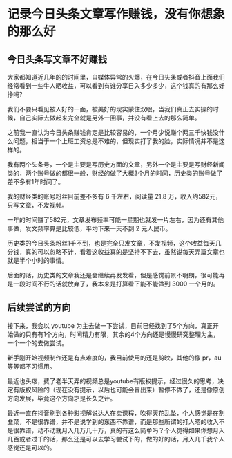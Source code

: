 # 记录今日头条文章写作赚钱，没有你想象的那么好

## 今日头条写文章不好赚钱

大家都知道近几年的的时间里，自媒体异常的火爆，在今日头条或者抖音上面我们经常看到一些牛人晒收益，可以看到有谁分享日入多少多少，这个钱真的有那么好挣吗?

我们不要只看见被人好的一面，被美好的现实蒙住双眼，当我们真正去实操的时候，自己实际去做起来完全就是另外一回事，并没有看上去的那么简单。  

之前我一直认为今日头条赚钱肯定是比较容易的，一个月少说赚个两三千快钱没什么问题，相当于一个上班工资总是不难的，但现实打了我的脸，实际情况并不是这样的。 

我有两个头条号，一个是主要是写历史方面的文章，另外一个是主要是写财经新闻类的，两个账号做的都很一般，财经的做了大概3个月的时间，历史类的账号做了差不多有1年时间了。  

我的财经类的账号粉丝目前差不多有 6 千左右，阅读量 21.8 万，收入约582元，只写文章，不发视频。

一年的时间赚了582元，文章发布频率可能一星期也就发一片左右，因为还有其他事做，发文频率算是比较低，平均下来一天不到 2 元人民币。  

历史类的今日头条粉丝1千不到，也是完全只发文章，不发视频，这个收益每天几分钱，真的可以忽略不计，看着这收益真的是坚持不下去，虽然说每天弄篇文章也就是半个小时的事情。  

后面的话，历史类的文章我还是会继续再发发看，但是感觉前景不明朗，很可能再是一段时间不行的话就放弃了，我本来是打算看下能不能做到 3000 一个月的。  


## 后续尝试的方向

接下来，我会以 youtube 为主去做一下尝试，目前已经找到了5个方向，真正开始做的只有有1个方向，时间精力有限，其余的4个方向还是慢慢研究整理为主，一个一个的去做尝试。  

新手刚开始视频制作还是有点难度的，我目前使用的还是剪映，其他的像 pr，au 等等都不习惯用。  

最近也头疼，费了老半天弄的视频总是youtube有版权提示，经过很久的思考，决定有版权风险的（现在没有提示，以后也可能会冒出来）暂停不做了，还是像原创方向发展，毕竟这个方向才是长久之计。  

最近一直在抖音刷到各种影视解说达人在卖课程，吹得天花乱坠，个人感觉是在割韭菜，不是很靠谱，并不是说学到的东西不靠谱，而是那些所谓的打人晒的收入不是很靠谱，动不动就月入几万几十万，真的有这么简单吗？个人觉得如果你想月入几百或者过千的话，那么还是可以去学习尝试下的，做的好的话，月入几千我个人感觉还是可以的。  